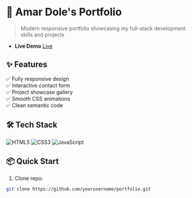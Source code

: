 # 🌟 Amar Dole's Portfolio

> Modern responsive portfolio showcasing my full-stack development skills and projects

- **Live Demo** [Live ](https://amardole.github.io/addevelopment/)


## ✨ Features  
✅ Fully responsive design  
✅ Interactive contact form  
✅ Project showcase gallery  
✅ Smooth CSS animations  
✅ Clean semantic code  

## 🛠 Tech Stack  
![HTML5](https://img.shields.io/badge/HTML5-E34F26?logo=html5&logoColor=white)
![CSS3](https://img.shields.io/badge/CSS3-1572B6?logo=css3&logoColor=white)
![JavaScript](https://img.shields.io/badge/JavaScript-F7DF1E?logo=javascript&logoColor=black)


## 📦 Quick Start  
1. Clone repo:  
```bash
git clone https://github.com/yourusername/portfolio.git
